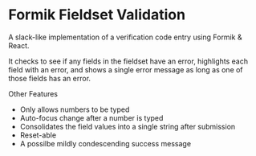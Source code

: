 # Formik Fieldset Validation

A slack-like implementation of a verification code entry using Formik & React.

It checks to see if any fields in the fieldset have an error, highlights each field with an error, and shows a single error message as long as one of those fields has an error.

Other Features
* Only allows numbers to be typed
* Auto-focus change after a number is typed
* Consolidates the field values into a single string after submission
* Reset-able
* A possilbe mildly condescending success message
